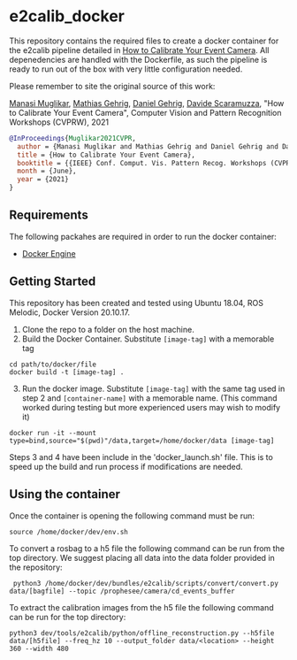 # e2calib_docker
This repository contains the required files to create a docker container for the e2calib pipeline detailed in [How to Calibrate Your Event Camera](http://rpg.ifi.uzh.ch/docs/CVPRW21_Muglikar.pdf). All depenedencies are handled with the Dockerfile, as such the pipeline is ready to run out of the box with very little configuration needed. 

Please remember to site the original source of this work: 

[Manasi Muglikar](https://manasi94.github.io/), [Mathias Gehrig](https://magehrig.github.io/), [Daniel Gehrig](https://danielgehrig18.github.io/), [Davide Scaramuzza](http://rpg.ifi.uzh.ch/people_scaramuzza.html), "How to Calibrate Your Event Camera", Computer Vision and Pattern Recognition Workshops (CVPRW), 2021

```bibtex
@InProceedings{Muglikar2021CVPR,
  author = {Manasi Muglikar and Mathias Gehrig and Daniel Gehrig and Davide Scaramuzza},
  title = {How to Calibrate Your Event Camera},
  booktitle = {{IEEE} Conf. Comput. Vis. Pattern Recog. Workshops (CVPRW)},
  month = {June},
  year = {2021}
}
```

## Requirements

The following packahes are required in order to run the docker container:
* [Docker Engine](https://docs.docker.com/engine/install/ubuntu/)

## Getting Started
This repository has been created and tested using Ubuntu 18.04, ROS Melodic, Docker Version 20.10.17.

1. Clone the repo to a folder on the host machine.
2. Build the Docker Container. Substitute `[image-tag]` with a memorable tag
```
cd path/to/docker/file
docker build -t [image-tag] . 
```

3. Run the docker image. Substitute `[image-tag]` with the same tag used in step 2 and `[container-name]` with a memorable name. (This command worked during testing but more experienced users may wish to modify it)
```
docker run -it --mount type=bind,source="$(pwd)"/data,target=/home/docker/data [image-tag]
```
Steps 3 and 4 have been include in the 'docker_launch.sh' file. This is to speed up the build and run process if modifications are needed.

## Using the container

Once the container is opening the following command must be run:
```
source /home/docker/dev/env.sh
```

To convert a rosbag to a h5 file the following command can be run from the top directory. We suggest placing all data into the data folder provided in the repository:
```
 python3 /home/docker/dev/bundles/e2calib/scripts/convert/convert.py data/[bagfile] --topic /prophesee/camera/cd_events_buffer
```

To extract the calibration images from the h5 file the following command can be run for the top directory:
```
python3 dev/tools/e2calib/python/offline_reconstruction.py --h5file data/[h5file] --freq_hz 10 --output_folder data/<location> --height 360 --width 480
```
